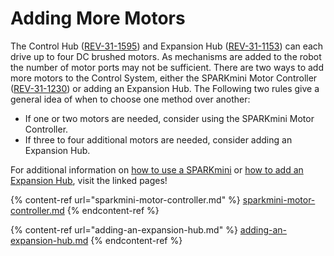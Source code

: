 # Adding More Motors

The Control Hub ([REV-31-1595](https://www.revrobotics.com/rev-31-1595/)) and Expansion Hub ([REV-31-1153](https://www.revrobotics.com/rev-31-1153/)) can each drive up to four DC brushed motors. As mechanisms are added to the robot the number of motor ports may not be sufficient. There are two ways to add more motors to the Control System, either the SPARKmini Motor Controller ([REV-31-1230](https://www.revrobotics.com/rev-31-1230/)) or adding an Expansion Hub. The Following two rules give a general idea of when to choose one method over another:&#x20;

* If one or two motors are needed, consider using the SPARKmini Motor Controller.
* If three to four additional motors are needed, consider adding an Expansion Hub.

For additional information on [how to use a SPARKmini](sparkmini-motor-controller.md) or [how to add an Expansion Hub](adding-an-expansion-hub.md), visit the linked pages!

{% content-ref url="sparkmini-motor-controller.md" %}
[sparkmini-motor-controller.md](sparkmini-motor-controller.md)
{% endcontent-ref %}

{% content-ref url="adding-an-expansion-hub.md" %}
[adding-an-expansion-hub.md](adding-an-expansion-hub.md)
{% endcontent-ref %}
